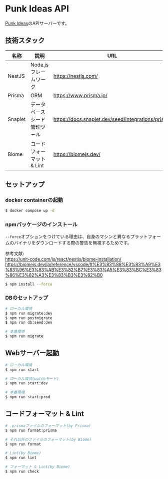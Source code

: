 # Punk Ideas API

[Punk Ideas](https://github.com/MihiroH/punk-ideas)のAPIサーバーです。

## 技術スタック

| 名称       | 説明                         | URL                                               |
| ---------- | ---------------------------- | ------------------------------------------------- |
| NestJS     | Node.jsフレームワーク        | https://nestjs.com/                               |
| Prisma     | ORM                          | https://www.prisma.io/                            |
| Snaplet    | データベースシード管理ツール | https://docs.snaplet.dev/seed/integrations/prisma |
| Biome      | コードフォーマット & Lint    | https://biomejs.dev/                              |

## セットアップ

### docker containerの起動

```bash
$ docker compose up -d
```

### npmパッケージのインストール

`--force`オプションをつけている理由は、自身のマシンと異なるプラットフォームのバイナリをダウンロードする際の警告を無視するためです。  

参考文献:  
https://unit-code.com/js/react/nextjs/biome-installation/  
https://biomejs.dev/ja/reference/vscode/#%E3%83%88%E3%83%A9%E3%83%96%E3%83%AB%E3%82%B7%E3%83%A5%E3%83%BC%E3%83%86%E3%82%A3%E3%83%B3%E3%82%B0

```bash
$ npm install --force
```

### DBのセットアップ

```bash
# ローカル環境
$ npm run migrate:dev
$ npm run postmigrate
$ npm run db:seed:dev

# 本番環境
$ npm run migrate
```

## Webサーバー起動

```bash
# ローカル環境
$ npm run start

# ローカル環境(watchモード)
$ npm run start:dev

# 本番環境
$ npm run start:prod
```

## コードフォーマット & Lint

```bash
# .prismaファイルのフォーマット(by Prisma)
$ npm run format:prisma

# それ以外のファイルのフォーマット(by Biome)
$ npm run format

# Lint(by Biome)
$ npm run lint

# フォーマット & Lint(by Biome)
$ npm run check
```
